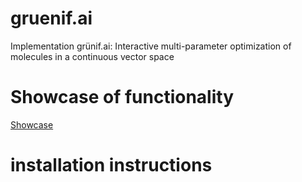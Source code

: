 # gruenif.ai
Implementation grünif.ai: Interactive multi-parameter optimization of molecules in a continuous vector space

# Showcase of functionality
[Showcase](https://www.youtube.com/watch?v=7KAgEb5twXg)

# installation instructions
